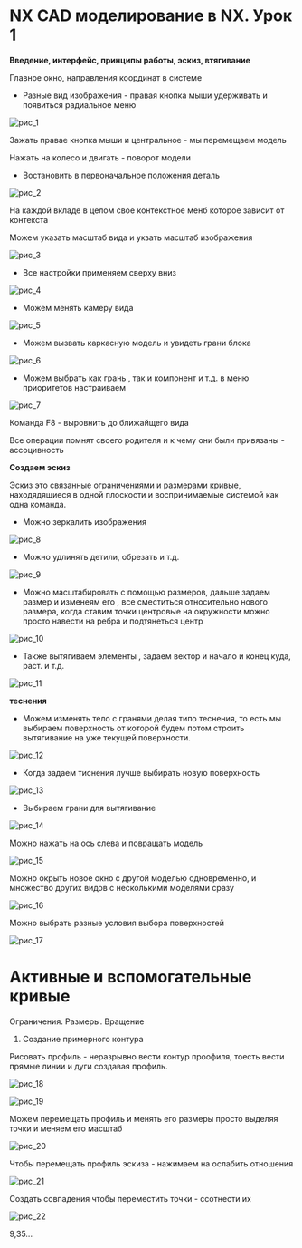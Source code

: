 # NX CAD моделирование в NX. Урок 1

**Введение, интерфейс, принципы работы, эскиз, втягивание**

Главное окно, направления координат в системе

- Разные вид изображения - правая кнопка мыши удерживать и появиться радиальное меню

![рис_1](./img_nx/рис_1.png)

Зажать правае кнопка мыши и центральное - мы перемещаем модель

Нажать на колесо и двигать - поворот модели

- Востановить в первоначальное положения деталь

![рис_2](./img_nx/рис_2.png)

На каждой вкладе в целом свое контекстное менб которое зависит от контекста

Можем указать масштаб вида и укзать масштаб изображения

![рис_3](./img_nx/рис_3.png)

- Все настройки применяем сверху вниз

![рис_4](./img_nx/рис_4.png) 

- Можем менять камеру вида

![рис_5](./img_nx/рис_5.png) 

- Можем вызвать каркасную модель и увидеть грани блока

![рис_6](./img_nx/рис_6.png) 

- Можем выбрать как грань , так и компонент и т.д. в меню приоритетов настраиваем

![рис_7](./img_nx/рис_7.png)

Команда F8 - выровнить до ближайщего вида

Все операции помнят своего родителя и к чему они были привязаны - ассоцивность

**Создаем эскиз**

Эскиз это связанные ограничениями и размерами кривые, находядящиеся в одной плоскости и воспринимаемые системой как одна команда.

- Можно зеркалить изображения

![рис_8](./img_nx/рис_8.png)

- Можно удлинять детили, обрезать и т.д.

![рис_9](./img_nx/рис_9.png)

- Можно масштабировать с помощью размеров, дальше задаем размер и изменеям его , все сместиться относительно нового размера, когда ставим точки центровые на окружности можно просто навести на ребра и подтянеться центр

![рис_10](./img_nx/рис_10.png)

- Также вытягиваем элементы , задаем вектор и начало и конец куда, раст. и т.д.

![рис_11](./img_nx/рис_11.png)

**теснения**

- Можем изменять тело с гранями делая типо теснения, то есть мы выбираем поверхность от которой будем потом строить вытягивание на уже текущей поверхности.

![рис_12](./img_nx/рис_12.png)

- Когда задаем тиснения лучше выбирать новую поверхность 

![рис_13](./img_nx/рис_13.png)

- Выбираем грани для вытягивание 

![рис_14](./img_nx/рис_14.png)

Можно нажать на ось слева и повращать модель 

![рис_15](./img_nx/рис_15.png)

Можно окрыть новое окно с другой моделью одновременно, и множество других видов с несколькими моделями сразу

![рис_16](./img_nx/рис_16.png)

Можно выбрать разные условия выбора поверхностей

![рис_17](./img_nx/рис_17.png)

# Активные и вспомогательные кривые

Ограничения. Размеры. Вращение

1. Создание примерного контура

Рисовать профиль - неразрывно вести контур проофиля, тоесть вести прямые линии и дуги создавая профиль.

![рис_18](./img_nx/рис_18.png)

![рис_19](./img_nx/рис_19.png)

Можем перемещать профиль и менять его размеры просто выделяя точки и меняем его масштаб

![рис_20](./img_nx/рис_20.png)

Чтобы перемещать профиль эскиза - нажимаем на ослабить отношения

![рис_21](./img_nx/рис_21.png)

Создать совпадения чтобы переместить точки - ссотнести их

![рис_22](./img_nx/рис_22.png)

9,35...